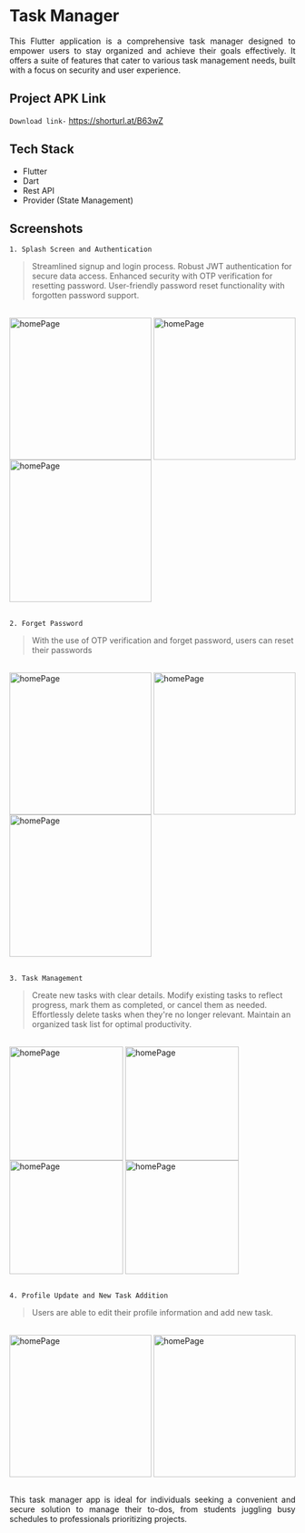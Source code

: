 # Task Manager
<p align="justify">This Flutter application is a comprehensive task manager designed to empower users to stay organized and achieve their goals effectively. It offers a suite of features that cater to various task management needs, built with a focus on security and user experience.</p>

## Project APK Link
`Download link-` https://shorturl.at/B63wZ
<br />

## Tech Stack
- Flutter
- Dart
- Rest API
- Provider (State Management) <br />

## Screenshots
`1. Splash Screen and Authentication` <br />
> Streamlined signup and login process.
Robust JWT authentication for secure data access.
Enhanced security with OTP verification for resetting password.
User-friendly password reset functionality with forgotten password support.
<br />
<img align="center" alt ="homePage" width ="250" src="https://github.com/Nafis71/task_manager/assets/57575805/0f652b4f-b991-47ae-a4ea-83fd03af34f8"></img>
<img align="center" alt ="homePage" width ="250" src="https://github.com/Nafis71/task_manager/assets/57575805/39119a88-23ae-4dc5-818d-d9f637e63f0c"></img>
<img align="center" alt ="homePage" width ="250" src="https://github.com/Nafis71/task_manager/assets/57575805/df5f1c48-f98b-4087-b2c5-c5f1a9aebd1f"></img>
<br />

<br />

`2. Forget Password` <br />
> With the use of OTP verification and forget password, users can reset their passwords
<br />
<img align="center" alt ="homePage" width ="250" src="https://github.com/Nafis71/task_manager/assets/57575805/744bec3e-dd9e-4c03-9602-06163ac02c87"></img>
<img align="center" alt ="homePage" width ="250" src="https://github.com/Nafis71/task_manager/assets/57575805/a376e2d5-8199-44d4-b6f9-9631e1fa8801"></img>
<img align="center" alt ="homePage" width ="250" src="https://github.com/Nafis71/task_manager/assets/57575805/5e0cd239-1517-4a29-bada-3770695b615d"></img>
<br />

<br />

`3. Task Management` <br />
> Create new tasks with clear details.
Modify existing tasks to reflect progress, mark them as completed, or cancel them as needed.
Effortlessly delete tasks when they're no longer relevant.
Maintain an organized task list for optimal productivity.
<br />
<img align="center" alt ="homePage" width ="200" src="https://github.com/Nafis71/task_manager/assets/57575805/177510e4-5d3d-4875-8350-62b74f313005"></img>
<img align="center" alt ="homePage" width ="200" src="https://github.com/Nafis71/task_manager/assets/57575805/585b51be-2d05-4950-a35d-e16487602eb9"></img>
<img align="center" alt ="homePage" width ="200" src="https://github.com/Nafis71/task_manager/assets/57575805/439ed780-4b70-46ba-baac-f13f881542f5"></img>
<img align="center" alt ="homePage" width ="200" src="https://github.com/Nafis71/task_manager/assets/57575805/cac27c32-8fe6-46f9-883c-7dca64035fbb"></img>
<br />

<br />

`4. Profile Update and New Task Addition` <br />
> Users are able to edit their profile information and add new task.
<br />
<img align="center" alt ="homePage" width ="250" src="https://github.com/Nafis71/task_manager/assets/57575805/b7b93142-3586-4270-af45-e74b9950e30e"></img>
<img align="center" alt ="homePage" width ="250" src="https://github.com/Nafis71/task_manager/assets/57575805/8913d40e-4439-4e64-8c16-b6349996abdd"></img>

<br />
<br />

<p align="justify">This task manager app is ideal for individuals seeking a convenient and secure solution to manage their to-dos, from students juggling busy schedules to professionals prioritizing projects.</p>
<br />
